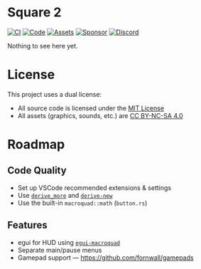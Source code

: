 # Square 2

<!-- Badges -->

[![CI][CI-badge]][CI]
[![Code][MIT-badge]][MIT]
[![Assets][CC-badge]][CC]
[![Sponsor][Sponsor-badge]][Sponsor]
[![Discord][Discord-badge]][Discord]

Nothing to see here yet.

# License

This project uses a dual license:

- All source code is licensed under the [MIT License](LICENSE)
- All assets (graphics, sounds, etc.) are [CC BY-NC-SA 4.0](LICENSE-ASSETS)

# Roadmap

## Code Quality

- Set up VSCode recommended extensions & settings
- Use [`derive_more`](https://lib.rs/derive_more) and [`derive-new`](https://lib.rs/derive-new)
- Use the built-in `macroquad::math` (`button.rs`)

## Features

- egui for HUD using [`egui-macroquad`](https://lib.rs/crates/egui-macroquad)
- Separate main/pause menus
- Gamepad support — https://github.com/fornwall/gamepads

<!-- Links -->

[CI]: https://github.com/taep96/square-2/actions
[MIT]: LICENSE
[CC]: LICENSE-ASSETS
[Sponsor]: https://github.com/sponsors/taep96
[Discord]: https://discord.gg/d9ZNNmmAwP

<!-- Badges -->

[CI-badge]: https://github.com/taep96/square-2/actions/workflows/ci.yml/badge.svg
[MIT-badge]: https://img.shields.io/badge/code-MIT-green.svg
[CC-badge]: https://img.shields.io/badge/assets-CC%20BY--NC--SA%204.0-white.svg
[Sponsor-badge]: https://img.shields.io/github/sponsors/taep96?label=Sponsor&logo=GitHub&color=pink
[Discord-badge]: https://dcbadge.limes.pink/api/server/https://discord.gg/d9ZNNmmAwP?style=flat
